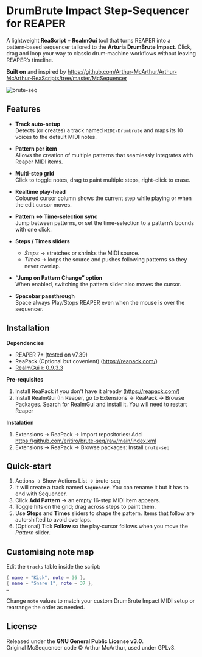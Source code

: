 # DrumBrute Impact Step‑Sequencer for REAPER

A lightweight **ReaScript + ReaImGui** tool that turns REAPER into a pattern‑based sequencer tailored to the **Arturia DrumBrute Impact**. Click, drag and loop your way to classic drum‑machine workflows without leaving REAPER’s timeline.

**Built on** and inspired by <https://github.com/Arthur-McArthur/Arthur-McArthur-ReaScripts/tree/master/McSequencer>

![brute-seq](https://github.com/user-attachments/assets/06172d5b-8f90-4977-8761-9cd5ad8875ee)

## Features

- **Track auto-setup**  
  Detects (or creates) a track named `MIDI-Drumbrute` and maps its 10 voices to the default MIDI notes.

- **Pattern per item**  
  Allows the creation of multiple patterns that seamlessly integrates with Reaper MIDI items.

- **Multi-step grid**  
  Click to toggle notes, drag to paint multiple steps, right-click to erase.

- **Realtime play-head**  
  Coloured cursor column shows the current step while playing or when the edit cursor moves.

- **Pattern ↔ Time-selection sync**  
  Jump between patterns, or set the time-selection to a pattern’s bounds with one click.

- **Steps / Times sliders**  
  - *Steps* → stretches or shrinks the MIDI source.  
  - *Times* → loops the source and pushes following patterns so they never overlap.

- **“Jump on Pattern Change” option**  
  When enabled, switching the pattern slider also moves the cursor.

- **Spacebar passthrough**  
  Space always Play/Stops REAPER even when the mouse is over the sequencer.


## Installation

**Dependencies**  
   * REAPER 7+ (tested on v7.39)  
   * ReaPack (Optional but covenient) (https://reapack.com/)
   * [ReaImGui ≥ 0.9.3.3](https://github.com/cfillion/reaimgui) 

**Pre-requisites**

1. Install ReaPack if you don't have it already (https://reapack.com/)
2. Install ReaImGui (In Reaper, go to Extensions -> ReaPack -> Browse Packages. Search for ReaImGui and install it. You will need to restart Reaper

**Instalation**

1. Extensions -> ReaPack -> Import repositories: Add https://github.com/eritiro/brute-seq/raw/main/index.xml
2. Extensions -> ReaPack -> Browse packages: Install `brute-seq`

## Quick‑start

1. Actions -> Show Actions List -> brute-seq
2. It will create a track named **`Sequencer`**. You can rename it but it has to end with Sequencer.
3. Click **Add Pattern** → an empty 16‑step MIDI item appears.  
4. Toggle hits on the grid; drag across steps to paint them.  
5. Use **Steps** and **Times** sliders to shape the pattern. Items that follow are auto‑shifted to avoid overlaps.  
6. (Optional) Tick **Follow** so the play‑cursor follows when you move the *Pattern* slider.

## Customising note map

Edit the `tracks` table inside the script:

```lua
{ name = "Kick", note = 36 },
{ name = "Snare 1", note = 37 },
…
```

Change `note` values to match your custom DrumBrute Impact MIDI setup or rearrange the order as needed.

## License

Released under the **GNU General Public License v3.0**.  
Original McSequencer code © Arthur McArthur, used under GPLv3.
